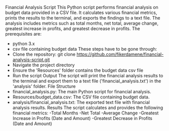 Financial Analysis Script
This Python script performs financial analysis on budget data provided in a CSV file. It calculates various financial metrics, prints the results to the terminal, and exports the findings to a text file. The analysis includes metrics such as total months, net total, average change, greatest increase in profits, and greatest decrease in profits.
The prerequisites are:
- python 3.x
- csv file containing budget data
These steps have to be gone through:
- Clone the repository: git clone https://github.com/fikerdamene/financial-analysis-script.git
- Navigate the project directory
- Ensure the 'Resources' folder contains the budget data csv file
- Run the script
Output
The script will print the financial analysis results to the terminal and export them to a text file ('financial_analysis.txt') in the 'analysis' folder.
File Structure
- financial_analysis.py: The main Python script for financial analysis.
- Resources/budget_data.csv: The CSV file containing budget data.
- analysis/financial_analysis.txt: The exported text file with financial analysis results.
Results
The script calculates and provides the following financial metrics:
-Total Months
-Net Total
-Average Change
-Greatest Increase in Profits (Date and Amount)
-Greatest Decrease in Profits (Date and Amount)